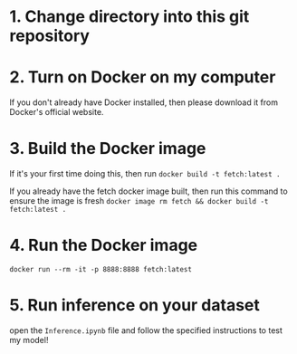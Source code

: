 # 1. Change directory into this git repository

# 2. Turn on Docker on my computer
If you don't already have Docker installed, then please download it from Docker's official website.

# 3. Build the Docker image
If it's your first time doing this, then run 
`docker build -t fetch:latest .`

If you already have the fetch docker image built, then run this command to ensure the image is fresh
`docker image rm fetch && docker build -t fetch:latest . `

# 4. Run the Docker image
`docker run --rm -it -p 8888:8888 fetch:latest`

# 5. Run inference on your dataset
open the `Inference.ipynb` file and follow the specified instructions to test my model!